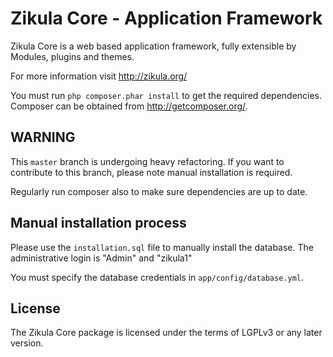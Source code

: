 Zikula Core - Application Framework
===================================

Zikula Core is a web based application framework, fully extensible by
Modules, plugins and themes.

For more information visit http://zikula.org/

You must run `php composer.phar install` to get the required dependencies.
Composer can be obtained from http://getcomposer.org/.

## WARNING

This `master` branch is undergoing heavy refactoring. If you want to
contribute to this branch, please note manual installation is required.

Regularly run composer also to make sure dependencies are up to date.

## Manual installation process

Please use the `installation.sql` file to manually install the database.
The administrative login is "Admin" and "zikula1"

You must specify the database credentials in `app/config/database.yml`.

## License

The Zikula Core package is licensed under the terms of LGPLv3 or any later
version.

